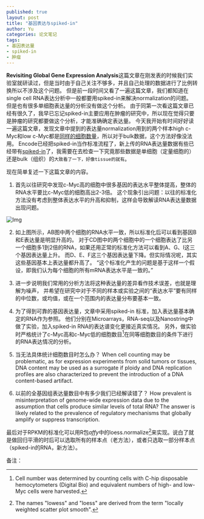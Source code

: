 ```yaml
---
published: true
layout: post
title: "基因表达与spiked-in"
author: Yu
categories: 论文笔记
tags:
- 基因表达量
- spiked-in
- 肿瘤
---
```


**Revisiting Global Gene Expression Analysis**这篇文章在刚发表的时候我们实验室就研读过，但是当时由于自己关注不够多，并且自己处理的数据进行了比例转换所以不涉及这个问题。
但是前一段时间又看了一遍这篇文章，我们都知道在single cell RNA表达分析中一般都要用spiked-in来解决normalization的问题。
但是也有很多单细胞表达量的分析没有做这个分析。
由于同第一次看这篇文章已经有很久了，我早已忘记spiked-in主要应用在肿瘤的研究中，所以现在觉得只要是肿瘤的研究都要做这个分析，才能准确确定表达量。
今天我开始有时间好好读一遍这篇文章，发现文章中提到的表达量normalization用到的两个样本high c-Myc和low c-Myc都是<u>同样的细胞数量</u>，所以对于bulk数据，这个方法好像没法用。
Encode已经把spiked-in当作标准流程了，新上传的RNA表达量数据有些已经带有[spiked-in](https://www.encodeproject.org/experiments/ENCSR466KZY/)了，我需要在去检查一下究竟那些数据是单细胞（定量细胞的）还是bulk（组织）的<code>大致看了一下，好像tissue的就有</code>。

现在简单复述一下这篇文章的内容。


1. 首先以往研究中发现c-Myc高的细胞中很多基因的表达水平整体提高，整体的RNA水平要比c-Myc低的细胞高出2-3倍。
这个现象引出问题：以往的标准化方法没有考虑到整体表达水平的升高和抑制，这样会导致解读RNA表达量数据出现问题。

![Img](http://i.imgur.com/Laucfou.png)

2. 如上图所示，AB图中两个细胞的RNA水平一致，所以标准化后可以看到基因B和E表达量是明显升高的。
对于CD图中的两个细胞中的一个细胞表达了比另一个细胞多1到2倍的RNA，如果还用正常的标准化方法可以看到A、G、I这三个基因表达量上升。
而D、E、F这三个基因表达量下降。但实际情况呢，其实这些基因基本上表达量都升高了。
<q>这个标准化产生的问题是基于这样一个假设，即我们认为每个细胞的所有mRNA表达水平是一致的。</q>

3. 进一步说明我们常用的分析方法将这种表达量的差异看作技术误差，也就是理解为噪声，
并希望在研究中对于不同的样本或实验之间的<q>表达水平</q>要有同样的中位数，或均值，或在一个范围内的表达量分布要基本一致。

4. 为了得到可靠的基因表达量，文章中采用spiked-in 标准，加入表达量基本确定的RNA作为参照。
他们分别在Microarrays，RNA-seq以及Nanostring中做了实验，加入spiked-in RNA的表达谱变化更接近真实情况。
另外，做实验时严格统计了c-Myc高和c-Myc低的细胞数目[^1]在同等细胞数目的条件下进行的RNA表达情况的分析。

5. 当无法具体统计细胞数目时怎么办？
When cell counting may be problematic, as for expression experiments from solid tumors or tissues, DNA content may be used as a surrogate if ploidy and DNA replication profiles are also characterized to prevent the introduction of a DNA content-based artifact.

6. 以前的全基因组表达量数目中有多少我们已经解读错了？
How prevalent is misinterpretation of genome-wide expression data due to the assumption that cells produce similar levels of total RNA? 
The answer is likely related to the prevalence of regulatory mechanisms that globally amplify or suppress transcription.

最后对于RPKM的标准化可以用R包*affy*中的loess.normalize[^2]来实现。说白了就是做回归平滑的时后可以选取所有的样本点（老方法），或者只选取一部分样本点（spiked-in的RNA，新方法）。



备注：

[^1]: Cell number was determined by counting cells with C-hip disposable hemocytometers (Digital Bio) and equivalent numbers of high- and low-Myc cells were harvested.

[^2]: The names "lowess" and "loess" are derived from the term "locally weighted scatter plot smooth".
